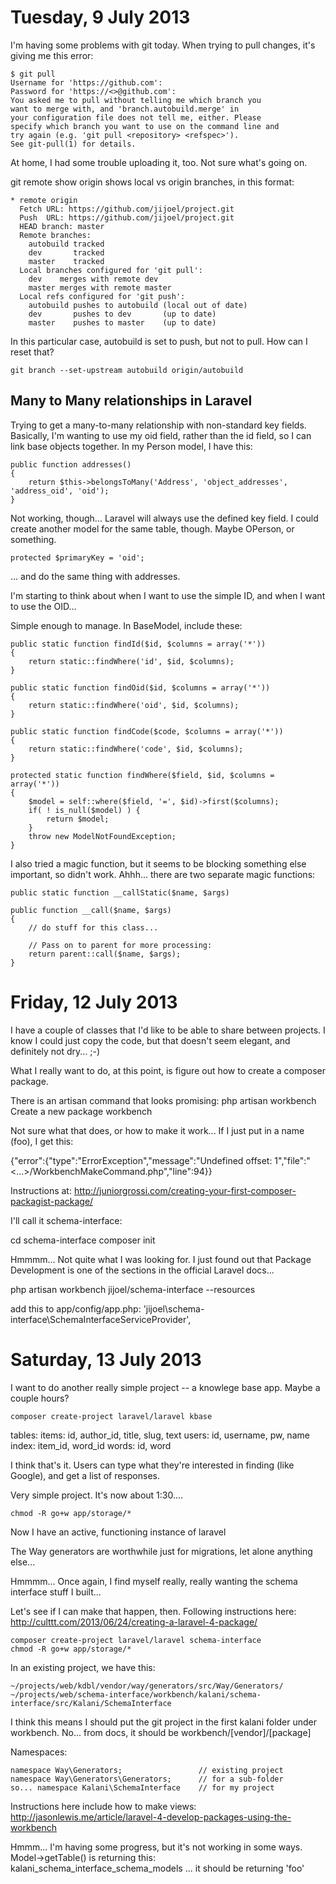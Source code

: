 Tuesday, 9 July 2013
=================================

I'm having some problems with git today. When trying to pull changes, it's giving me this error:

    $ git pull
    Username for 'https://github.com':
    Password for 'https://<>@github.com':
    You asked me to pull without telling me which branch you
    want to merge with, and 'branch.autobuild.merge' in
    your configuration file does not tell me, either. Please
    specify which branch you want to use on the command line and
    try again (e.g. 'git pull <repository> <refspec>').
    See git-pull(1) for details.

At home, I had some trouble uploading it, too. Not sure what's going on.

git remote show origin    shows local vs origin branches, in this format:

    * remote origin
      Fetch URL: https://github.com/jijoel/project.git
      Push  URL: https://github.com/jijoel/project.git
      HEAD branch: master
      Remote branches:
        autobuild tracked
        dev       tracked
        master    tracked
      Local branches configured for 'git pull':
        dev    merges with remote dev
        master merges with remote master
      Local refs configured for 'git push':
        autobuild pushes to autobuild (local out of date)
        dev       pushes to dev       (up to date)
        master    pushes to master    (up to date)

In this particular case, autobuild is set to push, but not to pull. How can I reset that?

    git branch --set-upstream autobuild origin/autobuild



Many to Many relationships in Laravel
---------------------------------------
Trying to get a many-to-many relationship with non-standard key fields. Basically, I'm wanting to use my oid field, rather than the id field, so I can link base objects together. In my Person model, I have this:

    public function addresses()
    {
        return $this->belongsToMany('Address', 'object_addresses', 'address_oid', 'oid');
    }

Not working, though... Laravel will always use the defined key field. I could create another model for the same table, though. Maybe OPerson, or something.

    protected $primaryKey = 'oid';

... and do the same thing with addresses. 

I'm starting to think about when I want to use the simple ID, and when I want to use the OID...

Simple enough to manage. In BaseModel, include these:

    public static function findId($id, $columns = array('*'))
    {
        return static::findWhere('id', $id, $columns);
    }

    public static function findOid($id, $columns = array('*'))
    {
        return static::findWhere('oid', $id, $columns);
    }

    public static function findCode($code, $columns = array('*'))
    {
        return static::findWhere('code', $id, $columns);
    }

    protected static function findWhere($field, $id, $columns = array('*'))
    {
        $model = self::where($field, '=', $id)->first($columns);
        if( ! is_null($model) ) {
            return $model;
        }
        throw new ModelNotFoundException;
    }

I also tried a magic function, but it seems to be blocking something else important, so didn't work.
Ahhh... there are two separate magic functions:

    public static function __callStatic($name, $args)

    public function __call($name, $args)
    {
        // do stuff for this class...
        
        // Pass on to parent for more processing:
        return parent::call($name, $args);
    }


    
Friday, 12 July 2013
=================================

I have a couple of classes that I'd like to be able to share between projects. I know I could just copy the code, but that doesn't seem elegant, and definitely not dry... ;-)

What I really want to do, at this point, is figure out how to create a composer package.

There is an artisan command that looks promising:
  php artisan workbench   Create a new package workbench
  
Not sure what that does, or how to make it work... If I just put in a name (foo), I get this:

{"error":{"type":"ErrorException","message":"Undefined offset: 1","file":"<...>/WorkbenchMakeCommand.php","line":94}}

Instructions at: http://juniorgrossi.com/creating-your-first-composer-packagist-package/

I'll call it schema-interface:

cd schema-interface
composer init

Hmmmm... Not quite what I was looking for.
I just found out that Package Development is one of the sections in the official Laravel docs...

php artisan workbench jijoel/schema-interface --resources

add this to app/config/app.php:
    'jijoel\schema-interface\SchemaInterfaceServiceProvider',

    
Saturday, 13 July 2013
=================================
I want to do another really simple project -- a knowlege base app. Maybe a couple hours?

    composer create-project laravel/laravel kbase

tables:
  items:  id, author_id, title, slug, text
  users:  id, username, pw, name
  index:  item_id, word_id
  words:  id, word
  
I think that's it. Users can type what they're interested in finding (like Google), and get a list of responses.

Very simple project. It's now about 1:30....

    chmod -R go+w app/storage/*

Now I have an active, functioning instance of laravel

The Way generators are worthwhile just for migrations, let alone anything else...

Hmmmm... Once again, I find myself really, really wanting the schema interface stuff I built...

Let's see if I can make that happen, then.
Following instructions here:
http://culttt.com/2013/06/24/creating-a-laravel-4-package/

    composer create-project laravel/laravel schema-interface
    chmod -R go+w app/storage/*

In an existing project, we have this:

    ~/projects/web/kdbl/vendor/way/generators/src/Way/Generators/
    ~/projects/web/schema-interface/workbench/kalani/schema-interface/src/Kalani/SchemaInterface
    
I think this means I should put the git project in the first kalani folder under workbench. No... from docs, it should be workbench/[vendor]/[package]

Namespaces:

    namespace Way\Generators;                 // existing project
    namespace Way\Generators\Generators;      // for a sub-folder
    so... namespace Kalani\SchemaInterface    // for my project

Instructions here include how to make views:
http://jasonlewis.me/article/laravel-4-develop-packages-using-the-workbench

Hmmm... I'm having some progress, but it's not working in some ways. Model->getTable() is returning this:
kalani_schema_interface_schema_models
... it should be returning 'foo'

